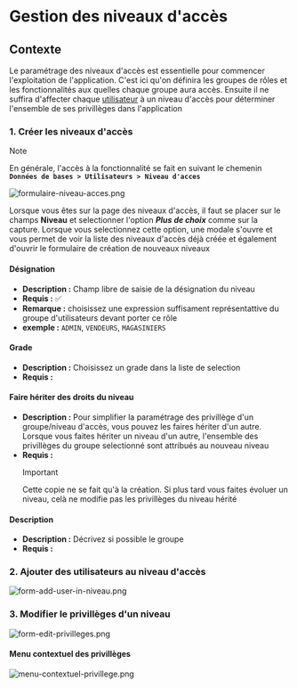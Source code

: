 # Gestion des niveaux d'accès

## Contexte

Le paramétrage des niveaux d'accès est essentielle pour commencer l'exploitation de l'application. C'est ici qu'on définira les groupes de rôles et les fonctionnalités aux quelles chaque groupe aura accès. Ensuite il ne suffira d'affecter chaque [utilisateur](utilisateurs.md) à un niveau d'accès pour déterminer l'ensemble de ses privillèges dans l'application

### 1. Créer les niveaux d'accès

> [!NOTE]  
> En générale, l'accès à la fonctionnalité se fait en suivant le chemenin **`Données de bases > Utilisateurs > Niveau d'acces`**

![formulaire-niveau-acces.png](https://i.postimg.cc/WzWv7pBd/formulaire-niveau-acces.png)

Lorsque vous êtes sur la page des niveaux d'accès, il faut se placer sur le champs **Niveau** et selectionner l'option _**Plus de choix**_ comme sur la capture.
Lorsque vous selectionnez cette option, une modale s'ouvre et vous permet de voir la liste des niveaux d'accès déjà créée et également d'ouvrir le formulaire de création de nouveaux niveaux

#### **Désignation**

- **Description :** Champ libre de saisie de la désignation du niveau
- **Requis :** ✅
- **Remarque :** choisissez une expression suffisament représentattive du groupe d'utilisateurs devant porter ce rôle
- **exemple :** `ADMIN`, `VENDEURS`, `MAGASINIERS`

#### **Grade**

- **Description :** Choisissez un grade dans la liste de selection
- **Requis :**

#### **Faire hériter des droits du niveau**

- **Description :** Pour simplifier la paramétrage des privillège d'un groupe/niveau d'accès, vous pouvez les faires hériter d'un autre. Lorsque vous faites hériter un niveau d'un autre, l'ensemble des privillèges du groupe selectionné sont attribués au nouveau niveau
- **Requis :**
  > [!IMPORTANT]
  > Cette copie ne se fait qu'à la création. Si plus tard vous faites évoluer un niveau, celà ne modifie pas les privillèges du niveau hérité

#### **Description**

- **Description :** Décrivez si possible le groupe
- **Requis :**

### 2. Ajouter des utilisateurs au niveau d'accès

![form-add-user-in-niveau.png](https://i.postimg.cc/NfTMcSrZ/form-add-user-in-niveau.png)

### 3. Modifier le privillèges d'un niveau

![form-edit-privilleges.png](https://i.postimg.cc/FzT259V0/form-edit-privilleges.png)

#### Menu contextuel des privillèges

![menu-contextuel-privillege.png](https://i.postimg.cc/t4FdcB5z/menu-contextuel-privillege.png)
